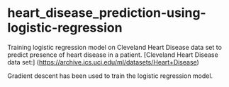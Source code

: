 # heart_disease_prediction-using-logistic-regression

Training logistic regression model on Cleveland Heart Disease data set to predict presence of heart disease in a patient.
[Cleveland Heart Disease data set:] (https://archive.ics.uci.edu/ml/datasets/Heart+Disease)

Gradient descent has been used to train the logistic regression model.

